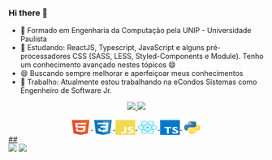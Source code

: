 ### Hi there 👋

- 🔭 Formado em Engenharia da Computação pela UNIP - Universidade Paulista
- 🌱 Estudando: ReactJS, Typescript, JavaScript e alguns pré-processadores CSS (SASS, LESS, Styled-Components e Module). Tenho um conhecimento avançado nestes tópicos 😄
- 😄 Buscando sempre melhorar e aperfeiçoar meus conhecimentos
- 👷 Trabalho: Atualmente estou trabalhando na eCondos Sistemas como Engenheiro de Software Jr.

<div align="center">
  <a href="https://github.com/IgorGMendonca">
  <img height="180em" src="https://github-readme-stats.vercel.app/api?username=IgorGMendonca&show_icons=true&theme=dracula&include_all_commits=true&count_private=true">
  <img height="180em" src="https://github-readme-stats.vercel.app/api/top-langs/?username=IgorGMendonca&layout=compact&langs_count=7&theme=dracula">
</div>

<div align="center"><br>
  <img align="center" alt="HTML" height="30" width="40" src="https://raw.githubusercontent.com/devicons/devicon/master/icons/html5/html5-original.svg">
  <img align="center" alt="CSS" height="30" width="40" src="https://raw.githubusercontent.com/devicons/devicon/master/icons/css3/css3-original.svg">
  <img align="center" alt="Js" height="30" width="40" src="https://raw.githubusercontent.com/devicons/devicon/master/icons/javascript/javascript-plain.svg">
   <img align="center" alt="React" height="30" width="40" src="https://raw.githubusercontent.com/devicons/devicon/master/icons/react/react-original.svg">
  <img align="center" alt="Ts" height="30" width="40" src="https://raw.githubusercontent.com/devicons/devicon/master/icons/typescript/typescript-plain.svg">
  <img align="center" alt="Python" height="30" width="40" src="https://raw.githubusercontent.com/devicons/devicon/master/icons/python/python-original.svg">
</div>
##

<div>
  <a href = "mailto:igorgmariano010@gmail.com"><img src="https://img.shields.io/badge/-Gmail-%23333?style=for-the-badge&logo=gmail&logoColor=white" target="_blank"></a>
  <a href="https://www.linkedin.com/in/igor-gabriel/" target="_blank"><img src="https://img.shields.io/badge/-LinkedIn-%230077B5?style=for-the-badge&logo=linkedin&logoColor=white" target="_blank"></a>


</div>
